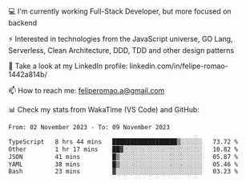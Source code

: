 💻 I'm currently working Full-Stack Developer, but more focused on backend

⚡ Interested in technologies from the JavaScript universe, GO Lang, Serverless, Clean Architecture, DDD, TDD and other design patterns

👥 Take a look at my LinkedIn profile: linkedin.com/in/felipe-romao-1442a814b/

📫 How to reach me: feliperomao.a@gmail.com

📊 Check my stats from WakaTime (VS Code) and GitHub:

<!--START_SECTION:waka-->

```txt
From: 02 November 2023 - To: 09 November 2023

TypeScript   8 hrs 44 mins   ██████████████████▒░░░░░░   73.72 %
Other        1 hr 17 mins    ██▓░░░░░░░░░░░░░░░░░░░░░░   10.82 %
JSON         41 mins         █▒░░░░░░░░░░░░░░░░░░░░░░░   05.87 %
YAML         38 mins         █▒░░░░░░░░░░░░░░░░░░░░░░░   05.46 %
Bash         23 mins         ▓░░░░░░░░░░░░░░░░░░░░░░░░   03.23 %
```

<!--END_SECTION:waka-->
